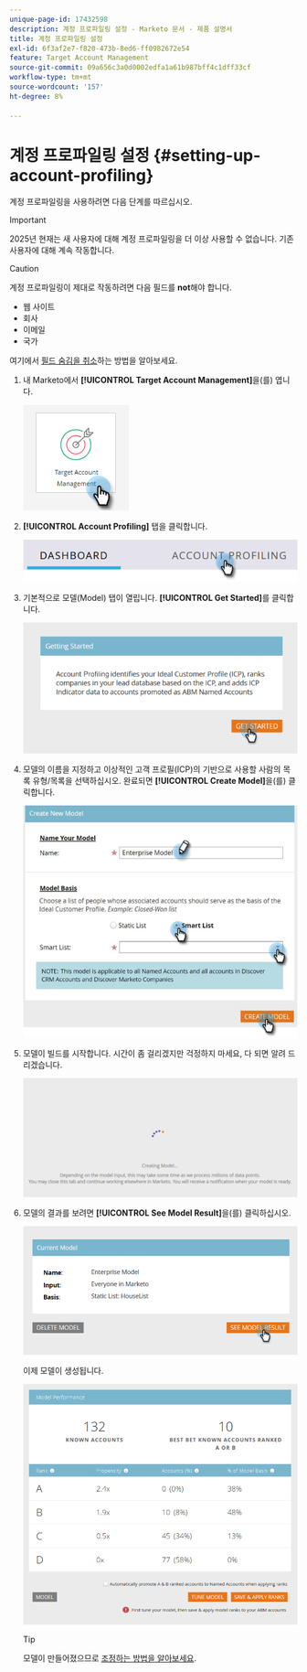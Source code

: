 ```yaml
---
unique-page-id: 17432598
description: 계정 프로파일링 설정 - Marketo 문서 - 제품 설명서
title: 계정 프로파일링 설정
exl-id: 6f3af2e7-f820-473b-8ed6-ff0982672e54
feature: Target Account Management
source-git-commit: 09a656c3a0d0002edfa1a61b987bff4c1dff33cf
workflow-type: tm+mt
source-wordcount: '157'
ht-degree: 8%

---
```


# 계정 프로파일링 설정 {#setting-up-account-profiling}

계정 프로파일링을 사용하려면 다음 단계를 따르십시오.

>[!IMPORTANT]
>
>2025년 현재는 새 사용자에 대해 계정 프로파일링을 더 이상 사용할 수 없습니다. 기존 사용자에 대해 계속 작동합니다.

>[!CAUTION]
>
>계정 프로파일링이 제대로 작동하려면 다음 필드를 **not**&#x200B;해야 합니다.
>
>* 웹 사이트
>* 회사
>* 이메일
>* 국가
>
>여기에서 [필드 숨김을 취소](/help/marketo/product-docs/administration/field-management/hide-and-unhide-a-field.md#unhide-a-field)하는 방법을 알아보세요.

1. 내 Marketo에서 **[!UICONTROL Target Account Management]**&#x200B;을(를) 엽니다.

   ![](assets/setting-up-account-profiling-1.png)

1. **[!UICONTROL Account Profiling]** 탭을 클릭합니다.

   ![](assets/two-1.png)

1. 기본적으로 모델(Model) 탭이 열립니다. **[!UICONTROL Get Started]**&#x200B;를 클릭합니다.

   ![](assets/three.png)

1. 모델의 이름을 지정하고 이상적인 고객 프로필(ICP)의 기반으로 사용할 사람의 목록 유형/목록을 선택하십시오. 완료되면 **[!UICONTROL Create Model]**&#x200B;을(를) 클릭합니다.

   ![](assets/setting-up-account-profiling-4.png)

1. 모델이 빌드를 시작합니다. 시간이 좀 걸리겠지만 걱정하지 마세요, 다 되면 알려 드리겠습니다.

   ![](assets/five.png)

1. 모델의 결과를 보려면 **[!UICONTROL See Model Result]**&#x200B;을(를) 클릭하십시오.

   ![](assets/six.png)

   이제 모델이 생성됩니다.

   ![](assets/seven.png)

   >[!TIP]
   >
   >모델이 만들어졌으므로 [조정하는 방법을 알아보세요](/help/marketo/product-docs/target-account-management/account-profiling/account-profiling-ranking-and-tuning.md).
